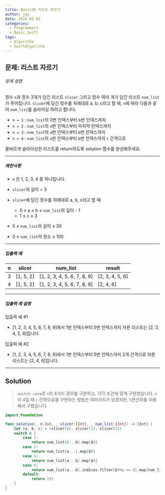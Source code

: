 ```yaml
---
title: Basic56 리스트 자르기
author: jay
date: 2024-02-03
categories:
  - Programmers
  - Basic_Swift
tags:
  - Algorithm
  - SwiftAlgorithm
---
```

## 문제: 리스트 자르기
###### 문제 설명

정수 `n`과 정수 3개가 담긴 리스트 `slicer` 그리고 정수 여러 개가 담긴 리스트 `num_list`가 주어집니다. `slicer`에 담긴 정수를 차례대로 a, b, c라고 할 때, `n`에 따라 다음과 같이 `num_list`를 슬라이싱 하려고 합니다.

- `n = 1` : `num_list`의 0번 인덱스부터 `b`번 인덱스까지
- `n = 2` : `num_list`의 `a`번 인덱스부터 마지막 인덱스까지
- `n = 3` : `num_list`의 `a`번 인덱스부터 `b`번 인덱스까지
- `n = 4` : `num_list`의 `a`번 인덱스부터 `b`번 인덱스까지 `c` 간격으로

올바르게 슬라이싱한 리스트를 return하도록 solution 함수를 완성해주세요.

---

##### 제한사항

- `n` 은 1, 2, 3, 4 중 하나입니다.
- `slicer`의 길이 = 3
- `slicer`에 담긴 정수를 차례대로 a, b, c라고 할 때
    
    - 0 ≤ a ≤ b ≤ `num_list`의 길이 - 1 
    - 1 ≤ c ≤ 3
- 5 ≤ `num_list`의 길이 ≤ 30
    
- 0 ≤ `num_list`의 원소 ≤ 100
    

---

##### 입출력 예

|n|slicer|num_list|result|
|---|---|---|---|
|3|[1, 5, 2]|[1, 2, 3, 4, 5, 6, 7, 8, 9]|[2, 3, 4, 5, 6]|
|4|[1, 5, 2]|[1, 2, 3, 4, 5, 6, 7, 8, 9]|[2, 4, 6]|

---

##### 입출력 예 설명

입출력 예 #1

- [1, 2, 3, 4, 5, 6, 7, 8, 9]에서 1번 인덱스부터 5번 인덱스까지 자른 리스트는 [2, 3, 4, 5, 6]입니다.

입출력 예 #2

- [1, 2, 3, 4, 5, 6, 7, 8, 9]에서 1번 인덱스부터 5번 인덱스까지 2개 간격으로 자른 리스트는 [2, 4, 6]입니다.

---

## Solution

> `switch case`로 `n`의 4가지 경우를 구분하고, 각각 조건에 맞게 구현했습니다. `n`이 4일 때 `c` 간격으로를 구현하는 방법은 여러가지가 있겠지만, `%`연산자를 이용해서 구했습니다.

```swift
import Foundation

func solution(_ n:Int, _ slicer:[Int], _ num_list:[Int]) -> [Int] {
    let (a, b, c) = (slicer[0], slicer[1], slicer[2])
    switch n {
        case 1:
            return num_list[0...b].map{$0}
        case 2:
            return num_list[a...].map{$0}
        case 3:
            return num_list[a...b].map{$0}
        case 4:
            return num_list[a...b].indices.filter{$0%c == 0}.map{num_list[$0]}
        default:
            return [0]
    }
}
```